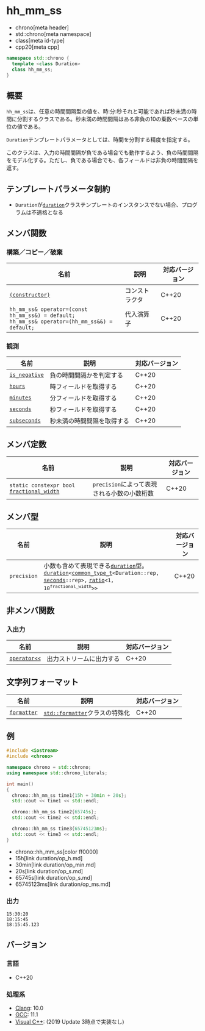 # hh_mm_ss
* chrono[meta header]
* std::chrono[meta namespace]
* class[meta id-type]
* cpp20[meta cpp]

```cpp
namespace std::chrono {
  template <class Duration>
  class hh_mm_ss;
}
```

## 概要
`hh_mm_ss`は、任意の時間間隔型の値を、時:分:秒それと可能であれば秒未満の時間に分割するクラスである。秒未満の時間間隔はある非負の10の乗数ベースの単位の値である。

`Duration`テンプレートパラメータとしては、時間を分割する精度を指定する。

このクラスは、入力の時間間隔が負である場合でも動作するよう、負の時間間隔をモデル化する。ただし、負である場合でも、各フィールドは非負の時間間隔を返す。


## テンプレートパラメータ制約
- `Duration`が[`duration`](duration.md)クラステンプレートのインスタンスでない場合、プログラムは不適格となる


## メンバ関数
### 構築／コピー／破棄

| 名前 | 説明 | 対応バージョン |
|------|------|----------------|
| [`(constructor)`](hh_mm_ss/op_constructor.md.nolink) | コンストラクタ | C++20 |
| `hh_mm_ss& operator=(const hh_mm_ss&) = default;`<br/> `hh_mm_ss& operator=(hh_mm_ss&&) = default;` | 代入演算子 | C++20 |


### 観測

| 名前 | 説明 | 対応バージョン |
|------|------|----------------|
| [`is_negative`](hh_mm_ss/is_negative.md.nolink) | 負の時間間隔かを判定する | C++20 |
| [`hours`](hh_mm_ss/hours.md.nolink)             | 時フィールドを取得する | C++20 |
| [`minutes`](hh_mm_ss/minutes.md.nolink)         | 分フィールドを取得する | C++20 |
| [`seconds`](hh_mm_ss/seconds.md.nolink)         | 秒フィールドを取得する | C++20 |
| [`subseconds`](hh_mm_ss/subseconds.md.nolink)   | 秒未満の時間間隔を取得する | C++20 |


## メンバ定数

| 名前 | 説明 | 対応バージョン |
|-------------|--------------------------------------------------------|-------|
| `static constexpr bool` [`fractional_width`](hh_mm_ss/fractional_width.md) | `precision`によって表現される小数の小数桁数 | C++20 |


## メンバ型

| 名前 | 説明 | 対応バージョン |
|--------------|--------------------------------|-------|
| `precision` | 小数も含めて表現できる[`duration`](duration.md)型。[`duration`](duration.md)`<`[`common_type_t`](common_type.md)`<Duration::rep,` [`seconds`](duration_aliases.md)`::rep>,` [`ratio`](/reference/ratio/ratio.md)`<1, 10`<sup>`fractional_width`</sup>`>>` | C++20 |


## 非メンバ関数
### 入出力

| 名前 | 説明 | 対応バージョン |
|------|------|----------------|
| [`operator<<`](hh_mm_ss/op_ostream.md.nolink) | 出力ストリームに出力する | C++20 |


## 文字列フォーマット

| 名前 | 説明 | 対応バージョン |
|------|------|----------------|
| [`formatter`](hh_mm_ss/formatter.md.nolink) | [`std::formatter`](/reference/format/formatter.md)クラスの特殊化 | C++20 |


## 例
```cpp example
#include <iostream>
#include <chrono>

namespace chrono = std::chrono;
using namespace std::chrono_literals;

int main()
{
  chrono::hh_mm_ss time1{15h + 30min + 20s};
  std::cout << time1 << std::endl;

  chrono::hh_mm_ss time2{65745s};
  std::cout << time2 << std::endl;

  chrono::hh_mm_ss time3{65745123ms};
  std::cout << time3 << std::endl;
}
```
* chrono::hh_mm_ss[color ff0000]
* 15h[link duration/op_h.md]
* 30min[link duration/op_min.md]
* 20s[link duration/op_s.md]
* 65745s[link duration/op_s.md]
* 65745123ms[link duration/op_ms.md]

### 出力
```
15:30:20
18:15:45
18:15:45.123
```

## バージョン
### 言語
- C++20

### 処理系
- [Clang](/implementation.md#clang): 10.0
- [GCC](/implementation.md#gcc): 11.1
- [Visual C++](/implementation.md#visual_cpp): (2019 Update 3時点で実装なし)

